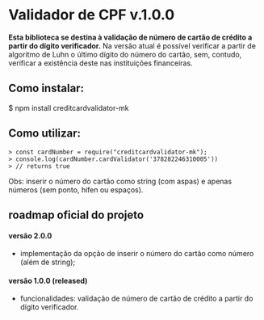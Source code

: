 # Validador de CPF v.1.0.0

**Esta biblioteca se destina à validação de número de cartão de crédito a partir do dígito verificador.**  Na versão atual é possível verificar a partir de algoritmo de Luhn o último dígito do número do cartão, sem, contudo, verificar a existência deste nas instituições financeiras.

## Como instalar:

$  npm install creditcardvalidator-mk

## Como utilizar:

    > const cardNumber = require("creditcardvalidator-mk");
    > console.log(cardNumber.cardValidator('378282246310005'))
    > // returns true

Obs: inserir o número do cartão como string (com aspas) e apenas números (sem ponto, hífen ou espaços).

## roadmap oficial do projeto

#### versão 2.0.0 

-   implementação da opção de inserir o número do cartão como número (além de string);

#### versão 1.0.0 (released)

-   funcionalidades: validação de número de cartão de crédito a partir do dígito verificador.